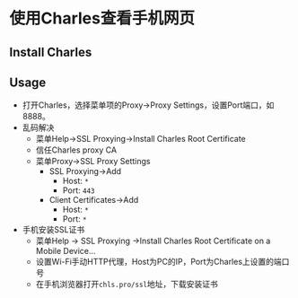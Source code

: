 # 使用Charles查看手机网页

## Install Charles

## Usage
* 打开Charles，选择菜单项的Proxy->Proxy Settings，设置Port端口，如8888。
* 乱码解决
  * 菜单Help->SSL Proxying->Install Charles Root Certificate
  * 信任Charles proxy CA
  * 菜单Proxy->SSL Proxy Settings
    * SSL Proxying->Add
      * Host: `*`
      * Port: `443`
    * Client Certificates->Add
      * Host: `*`
      * Port: `*`
* 手机安装SSL证书
  * 菜单Help -> SSL Proxying ->Install Charles Root Certificate on a Mobile Device…
  * 设置Wi-Fi手动HTTP代理，Host为PC的IP，Port为Charles上设置的端口号
  * 在手机浏览器打开`chls.pro/ssl`地址，下载安装证书
